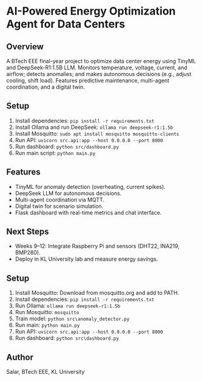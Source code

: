 # AI-Powered Energy Optimization Agent for Data Centers

## Overview
A BTech EEE final-year project to optimize data center energy using TinyML and DeepSeek-R1:1.5B LLM. Monitors temperature, voltage, current, and airflow; detects anomalies; and makes autonomous decisions (e.g., adjust cooling, shift load). Features predictive maintenance, multi-agent coordination, and a digital twin.

## Setup
1. Install dependencies: `pip install -r requirements.txt`
2. Install Ollama and run DeepSeek: `ollama run deepseek-r1:1.5b`
3. Install Mosquitto: `sudo apt install mosquitto mosquitto-clients`
4. Run API: `uvicorn src.api:app --host 0.0.0.0 --port 8000`
5. Run dashboard: `python src/dashboard.py`
6. Run main script: `python main.py`

## Features
- TinyML for anomaly detection (overheating, current spikes).
- DeepSeek LLM for autonomous decisions.
- Multi-agent coordination via MQTT.
- Digital twin for scenario simulation.
- Flask dashboard with real-time metrics and chat interface.

## Next Steps
- Weeks 9–12: Integrate Raspberry Pi and sensors (DHT22, INA219, BMP280).
- Deploy in KL University lab and measure energy savings.

## Setup
1. Install Mosquitto: Download from mosquitto.org and add to PATH.
2. Install dependencies: `pip install -r requirements.txt`
3. Run Ollama: `ollama run deepseek-r1:1.5b`
4. Run Mosquitto: `mosquitto`
5. Train model: `python src\anomaly_detector.py`
6. Run main: `python main.py`
7. Run API: `uvicorn src.api:app --host 0.0.0.0 --port 8000`
8. Run dashboard: `python src\dashboard.py`

## Author
Salar, BTech EEE, KL University